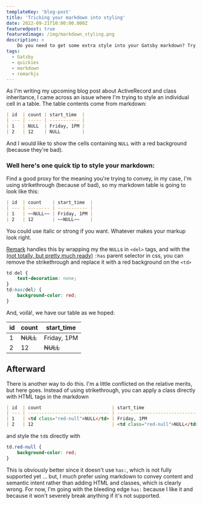 ```yaml
---
templateKey: 'blog-post'
title: 'Tricking your markdown into styling'
date: 2022-09-21T10:00:00.000Z
featuredpost: true
featuredimage: /img/markdown_styling.png
description: >
    Do you need to get some extra style into your Gatsby markdown? Try this!
tags:
  - Gatsby
  - quickies
  - markdown
  - remarkjs
---
```

As I'm writing my upcoming blog post about ActiveRecord and class inheritance, I came across an issue where I'm trying to style an individual cell in a table. The table contents come from markdown:

```markdown
| id  | count | start_time  |
| --- | ----- | ----------- |
| 1   | NULL  | Friday, 1PM |
| 2   | 12    | NULL        |
```

And I would like to show the cells containing `NULL` with a red background (because they're bad).

### Well here's one quick tip to style your markdown:  

Find a good proxy for the meaning you're trying to convey, in my case, I'm using strikethrough (because of bad), so my markdown table is going to look like this:

```markdown
| id  | count    | start_time  |
| --- | -------- | ----------- |
| 1   | ~~NULL~~ | Friday, 1PM |
| 2   | 12       | ~~NULL~~    |
```

You could use italic or strong if you want. Whatever makes your markup look right.

[Remark](https://github.com/remarkjs/remark) handles this by wrapping my the `NULL`s in `<del>` tags, and with the [(not totally, but pretty much ready)](https://caniuse.com/css-has) `:has` parent selector in css, you can remove the strikethrough and replace it with a red background on the `<td>`
```css
td del {
    text-decoration: none;
}
td:has(del) {
    background-color: red;
}
```

And, voilà!, we have our table as we hoped:

| id  | count    | start_time  |
| --- | -------- | ----------- |
| 1   | ~~NULL~~ | Friday, 1PM |
| 2   | 12       | ~~NULL~~    |

## Afterward
There is another way to do this.
I'm a little conflicted on the relative merits, but here goes.
Instead of using strikethrough, you can apply a class directly with HTML tags in the markdown 

```markdown
| id  | count                          | start_time                     |
| --- | ------------------------------ | ------------------------------ |
| 1   | <td class="red-null">NULL</td> | Friday, 1PM                    |
| 2   | 12                             | <td class="red-null">NULL</td> |
```

and style the `td`s directly with 

```css
td.red-null {
    background-color: red;
}
```

This is obviously better since it doesn't use `has:`, which is not fully supported yet ... but, I much prefer using markdown to convey content and semantic intent rather than adding HTML and classes, which is clearly wrong. 
For now, I'm going with the bleeding edge `has:` because I like it and because it won't severely break anything if it's not supported.